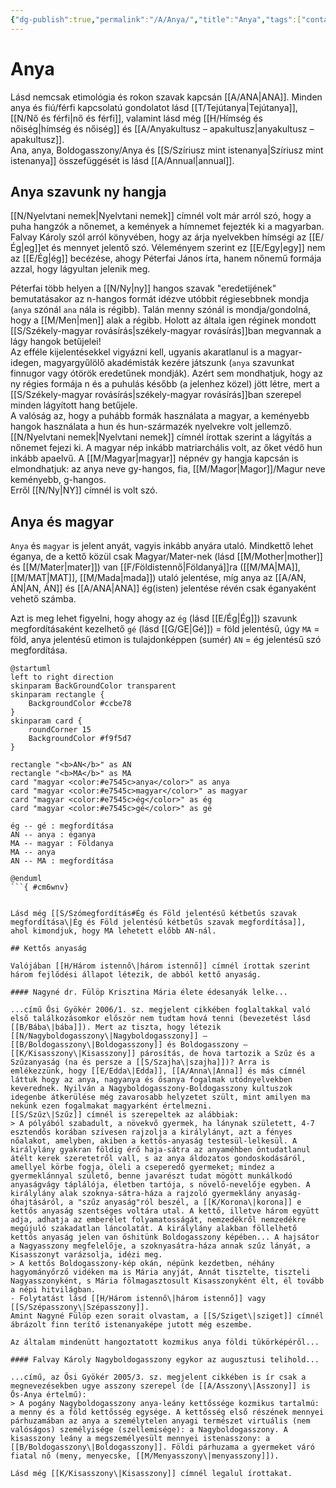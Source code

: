 ```yaml
---
{"dg-publish":true,"permalink":"/A/Anya/","title":"Anya","tags":["containsaigenerateddiagram"],"created":"2024-11-08T00:20","updated":"2024-11-08T15:21"}
---
```



# Anya

Lásd nemcsak etimológia és rokon szavak kapcsán [[A/ANA\|ANA]]. Minden anya és fiú/férfi kapcsolatú gondolatot lásd [[T/Tejútanya\|Tejútanya]], [[N/Nő és férfi\|nő és férfi]], valamint lásd még [[H/Hímség és nőiség\|hímség és nőiség]] és [[A/Anyakultusz – apakultusz\|anyakultusz – apakultusz]].  
Ana, anya, Boldogasszony/Anya és [[S/Szíriusz mint istenanya\|Szíriusz mint istenanya]] összefüggését is lásd [[A/Annual\|annual]].  

## Anya szavunk ny hangja

[[N/Nyelvtani nemek\|Nyelvtani nemek]] címnél volt már arról szó, hogy a puha hangzók a nőnemet, a kemények a hímnemet fejezték ki a magyarban. Falvay Károly szól arról könyvében, hogy az árja nyelvekben hímségi az [[E/Ég\|eg]]et és mennyet jelentő szó. Véleményem szerint ez [[E/Egy\|egy]] nem az [[E/Ég\|ég]] becézése, ahogy Péterfai János írta, hanem nőnemű formája azzal, hogy lágyultan jelenik meg. 

Péterfai több helyen a [[N/Ny\|ny]] hangos szavak "eredetijének" bemutatásakor az n-hangos formát idézve utóbbit régiesebbnek mondja (`anya` szónál `ana` nála is régibb). Talán menny szónál is mondja/gondolná, hogy a [[M/Men\|men]] alak a régibb. Holott az általa igen réginek mondott [[S/Székely-magyar rovásírás\|székely-magyar rovásírás]]ban megvannak a lágy hangok betűjelei!  
Az efféle kijelentésekkel vigyázni kell, ugyanis akaratlanul is a magyar-idegen, magyargyűlölő akadémisták kezére játszunk (`anya` szavunkat finnugor vagy ótörök eredetűnek mondják). Azért sem mondhatjuk, hogy az ny régies formája n és a puhulás később (a jelenhez közel) jött létre, mert a [[S/Székely-magyar rovásírás\|székely-magyar rovásírás]]ban szerepel minden lágyított hang betűjele.  
A valóság az, hogy a puhább formák használata a magyar, a keményebb hangok használata a hun és hun-származék nyelvekre volt jellemző. [[N/Nyelvtani nemek\|Nyelvtani nemek]] címnél írottak szerint a lágyítás a nőnemet fejezi ki. A magyar nép inkább matriarchális volt, az őket védő hun inkább apaelvű. A [[M/Magyar\|magyar]] népnév gy hangja kapcsán is elmondhatjuk: az anya neve gy-hangos, fia, [[M/Magor\|Magor]]/Magur neve keményebb, g-hangos.  
Erről [[N/Ny\|NY]] címnél is volt szó.  

## Anya és magyar

`Anya` és `magyar` is jelent anyát, vagyis inkább anyára utaló. Mindkettő lehet éganya, de a kettő közül csak Magyar/Mater-nek (lásd [[M/Mother\|mother]] és [[M/Mater\|mater]]) van [[F/Földistennő\|Földanyá]]ra ([[M/MA\|MA]], [[M/MAT\|MAT]], [[M/Mada\|mada]]) utaló jelentése, míg anya az [[A/AN, ÁN\|AN, ÁN]] és [[A/ANA\|ANA]] ég(isten) jelentése révén csak éganyaként vehető számba.  

Azt is meg lehet figyelni, hogy ahogy az `ég` (lásd [[E/Ég\|Ég]]) szavunk megfordításaként kezelhető `gé` (lásd [[G/GE\|Gé]]) = föld jelentésű, úgy `MA` = föld, anya jelentésű etimon is tulajdonképpen (sumér) `AN` = ég jelentésű szó megfordítása.  

```plantuml-svg
@startuml
left to right direction
skinparam BackGroundColor transparent
skinparam rectangle {
    BackgroundColor #ccbe78
}
skinparam card {
    roundCorner 15
    BackgroundColor #f9f5d7
}

rectangle "<b>AN</b>" as AN
rectangle "<b>MA</b>" as MA
card "magyar <color:#e7545c>anya</color>" as anya
card "magyar <color:#e7545c>magyar</color>" as magyar
card "magyar <color:#e7545c>ég</color>" as ég
card "magyar <color:#e7545c>gé</color>" as gé

ég -- gé : megfordítása
AN -- anya : éganya
MA -- magyar : Földanya
MA -- anya
AN -- MA : megfordítása

@enduml
```{ #cm6wnv}


Lásd még [[S/Szómegfordítás#Ég és Föld jelentésű kétbetűs szavak megfordítása\|Ég és Föld jelentésű kétbetűs szavak megfordítása]], ahol kimondjuk, hogy MA lehetett előbb AN-nál.  

## Kettős anyaság

Valójában [[H/Három istennő\|három istennő]] címnél írottak szerint három fejlődési állapot létezik, de abból kettő anyaság.  

#### Nagyné dr. Fülöp Krisztina Mária élete édesanyák lelke...  

...című Ősi Gyökér 2006/1. sz. megjelent cikkében foglaltakkal való első találkozásomkor először nem tudtam hová tenni (bevezetést lásd [[B/Bába\|bába]]). Mert az tiszta, hogy létezik [[N/Nagyboldogasszony\|Nagyboldogasszony]] – [[B/Boldogasszony\|Boldogasszony]] és Boldogasszony – [[K/Kisasszony\|Kisasszony]] párosítás, de hova tartozik a Szűz és a Szűzanyaság (na és persze a [[S/Szajha\|szajha]])? Arra is emlékezzünk, hogy [[E/Edda\|Edda]], [[A/Anna\|Anna]] és más címnél láttuk hogy az anya, nagyanya és ősanya fogalmak utódnyelvekben keverednek. Nyilván a Nagyboldogasszony-Boldogasszony kultuszok idegenbe átkerülése még zavarosabb helyzetet szült, mint amilyen ma nekünk ezen fogalmakat magyarként értelmezni.  
[[S/Szűz\|Szűz]] címnél is szerepeltek az alábbiak:  
> A pólyából szabadult, a növekvő gyermek, ha lánynak született, 4-7 esztendős korában szívesen rajzolja a királylányt, azt a fényes nőalakot, amelyben, akiben a kettős-anyaság testesül-lelkesül. A királylány gyakran földig érő haja-sátra az anyaméhben öntudatlanul átélt kerek szeretetről vall, s az anya áldozatos gondoskodásáról, amellyel körbe fogja, öleli a cseperedő gyermeket; mindez a gyermeklánnyal születő, benne javarészt tudat mögött munkálkodó anyaságvágy táplálója, életben tartója, s növelő-nevelője egyben. A királylány alak szoknya-sátra-háza a rajzoló gyermeklány anyaság-óhajtásáról, a "szűz anyaság"ról beszél, a [[K/Korona\|korona]] e kettős anyaság szentséges voltára utal. A kettő, illetve három együtt adja, adhatja az emberélet folyamatosságát, nemzedékről nemzedékre megújuló szakadatlan láncolatát. A királylány alakban föllelhető kettős anyaság jelen van őshitünk Boldogasszony képében... A hajsátor a Nagyasszony megfelelője, a szoknyasátra-háza annak szűz lányát, a Kisasszonyt varázsolja, idézi meg.  
> A kettős Boldogasszony-kép okán, népünk kezdetben, néhány hagyományőrző vidéken ma is Mária anyját, Annát tisztelte, tiszteli Nagyasszonyként, s Mária fölmagasztosult Kisasszonyként élt, él tovább a népi hitvilágban. 
- Folytatást lásd [[H/Három istennő\|három istennő]] vagy [[S/Szépasszony\|Szépasszony]].  
Amint Nagyné Fülöp ezen sorait olvastam, a [[S/Sziget\|sziget]] címnél ábrázolt finn terítő istenanyaképe jutott még eszembe.  

Az általam mindenütt hangoztatott kozmikus anya földi tükörképéről...

#### Falvay Károly Nagyboldogasszony egykor az augusztusi telihold...  

...című, az Ősi Gyökér 2005/3. sz. megjelent cikkében is ír csak a megnevezésekben ugye asszony szerepel (de [[A/Asszony\|Asszony]] is Ős-Anya értelmű):  
> A pogány Nagyboldogasszony anya-leány kettőssége kozmikus tartalmú: a menny és a föld kettősség egysége. A kettősség első részének mennyei párhuzamában az anya a személytelen anyagi természet virtuális (nem valóságos) személyisége (szellemisége): a Nagyboldogasszony. A kisasszony leány a megszemélyesült mennyei istenasszony: a [[B/Boldogasszony\|Boldogasszony]]. Földi párhuzama a gyermeket váró fiatal nő (meny, menyecske, [[M/Menyasszony\|menyasszony]]).  

Lásd még [[K/Kisasszony\|Kisasszony]] címnél legalul írottakat.  

